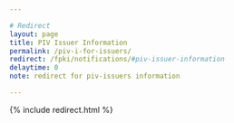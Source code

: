 ```yaml
---

# Redirect
layout: page
title: PIV Issuer Information
permalink: /piv-i-for-issuers/
redirect: /fpki/notifications/#piv-issuer-information
delaytime: 0
note: redirect for piv-issuers information

---
```


{% include redirect.html %}
